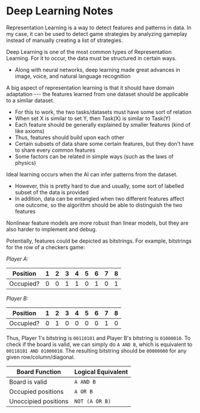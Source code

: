 # Deep Learning Notes

Representation Learning is a way to detect features and patterns in data. In my case, it can be used to detect game strategies by analyzing gameplay instead of manually creating a list of strategies.

Deep Learning is one of the most common types of Representation Learning. For it to occur, the data must be structured in certain ways.

- Along with neural networks, deep learning made great advances in image, voice, and natural language recognition

A big aspect of representation learning is that it should have domain adaptation --- the features learned from one dataset should be applicable to a similar dataset.

- For this to work, the two tasks/datasets must have some sort of relation
- When set X is similar to set Y, then Task(X) is similar to Task(Y)
- Each feature should be generally explained by smaller features (kind of like axioms)
- Thus, features should build upon each other
- Certain subsets of data share some certain features, but they don't have to share every common features
- Some factors can be related in simple ways (such as the laws of physics)

Ideal learning occurs when the AI can infer patterns from the dataset.
	
- However, this is pretty hard to due and usually, some sort of labelled subset of the data is provided
- In addition, data can be entangled when two different features affect one outcome, so the algorithm should be able to distinguish the two features

Nonlinear feature models are more robust than linear models, but they are also harder to implement and debug.

Potentially, features could be depicted as bitstrings. For example, bitstrings for the row of a checkers game:

*Player A:*

|Position|1|2|3|4|5|6|7|8|
|---------|---|---|---|---|---|---|---|---|
|Occupied?|0|0|1|1|0|1|0|1

*Player B:*

|Position|1|2|3|4|5|6|7|8|
|---------|---|---|---|---|---|---|---|---|
|Occupied?|0|1|0|0|0|0|1|0

Thus, Player 1's bitstring is `00110101` and Player B's bitstring is `01000010`. To check if the board is valid, we can simply do `A AND B`, which is equivalent to `00110101 AND 01000010`. The resulting bitstring should be `00000000` for any given row/column/diagonal.

|Board Function|Logical Equivalent|
|-----------------|----------------------|
|Board is valid|`A AND B`|
|Occupied positions|`A OR B`|
|Unoccipied positions|`NOT (A OR B)`|
